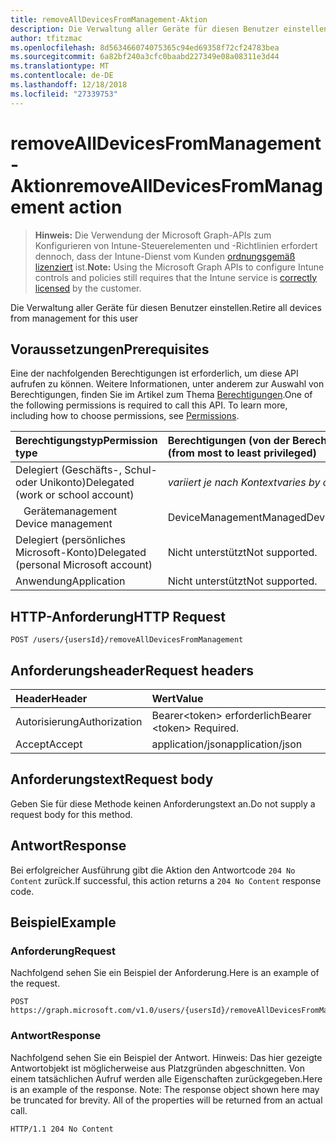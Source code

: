 ```yaml
---
title: removeAllDevicesFromManagement-Aktion
description: Die Verwaltung aller Geräte für diesen Benutzer einstellen.
author: tfitzmac
ms.openlocfilehash: 8d563466074075365c94ed69358f72cf24783bea
ms.sourcegitcommit: 6a82bf240a3cfc0baabd227349e08a08311e3d44
ms.translationtype: MT
ms.contentlocale: de-DE
ms.lasthandoff: 12/18/2018
ms.locfileid: "27339753"
---
```

# <a name="removealldevicesfrommanagement-action"></a><span data-ttu-id="e3649-103">removeAllDevicesFromManagement-Aktion</span><span class="sxs-lookup"><span data-stu-id="e3649-103">removeAllDevicesFromManagement action</span></span>

> <span data-ttu-id="e3649-104">**Hinweis:** Die Verwendung der Microsoft Graph-APIs zum Konfigurieren von Intune-Steuerelementen und -Richtlinien erfordert dennoch, dass der Intune-Dienst vom Kunden [ordnungsgemäß lizenziert](https://go.microsoft.com/fwlink/?linkid=839381) ist.</span><span class="sxs-lookup"><span data-stu-id="e3649-104">**Note:** Using the Microsoft Graph APIs to configure Intune controls and policies still requires that the Intune service is [correctly licensed](https://go.microsoft.com/fwlink/?linkid=839381) by the customer.</span></span>

<span data-ttu-id="e3649-105">Die Verwaltung aller Geräte für diesen Benutzer einstellen.</span><span class="sxs-lookup"><span data-stu-id="e3649-105">Retire all devices from management for this user</span></span>

## <a name="prerequisites"></a><span data-ttu-id="e3649-106">Voraussetzungen</span><span class="sxs-lookup"><span data-stu-id="e3649-106">Prerequisites</span></span>
<span data-ttu-id="e3649-p101">Eine der nachfolgenden Berechtigungen ist erforderlich, um diese API aufrufen zu können. Weitere Informationen, unter anderem zur Auswahl von Berechtigungen, finden Sie im Artikel zum Thema [Berechtigungen](/graph/permissions-reference).</span><span class="sxs-lookup"><span data-stu-id="e3649-p101">One of the following permissions is required to call this API. To learn more, including how to choose permissions, see [Permissions](/graph/permissions-reference).</span></span>

|<span data-ttu-id="e3649-109">Berechtigungstyp</span><span class="sxs-lookup"><span data-stu-id="e3649-109">Permission type</span></span>|<span data-ttu-id="e3649-110">Berechtigungen (von der Berechtigung mit den meisten Rechten zu der mit den wenigsten Rechten)</span><span class="sxs-lookup"><span data-stu-id="e3649-110">Permissions (from most to least privileged)</span></span>|
|:---|:---|
|<span data-ttu-id="e3649-111">Delegiert (Geschäfts-, Schul- oder Unikonto)</span><span class="sxs-lookup"><span data-stu-id="e3649-111">Delegated (work or school account)</span></span>| <span data-ttu-id="e3649-112">_variiert je nach Kontext_</span><span class="sxs-lookup"><span data-stu-id="e3649-112">_varies by context_</span></span> |
| <span data-ttu-id="e3649-113">&nbsp;&nbsp; Gerätemanagement</span><span class="sxs-lookup"><span data-stu-id="e3649-113">&nbsp; &nbsp; Device management</span></span> | <span data-ttu-id="e3649-114">DeviceManagementManagedDevices.PriviligedOperation.All</span><span class="sxs-lookup"><span data-stu-id="e3649-114">DeviceManagementManagedDevices.PriviligedOperation.All</span></span> |
|<span data-ttu-id="e3649-115">Delegiert (persönliches Microsoft-Konto)</span><span class="sxs-lookup"><span data-stu-id="e3649-115">Delegated (personal Microsoft account)</span></span>|<span data-ttu-id="e3649-116">Nicht unterstützt</span><span class="sxs-lookup"><span data-stu-id="e3649-116">Not supported.</span></span>|
|<span data-ttu-id="e3649-117">Anwendung</span><span class="sxs-lookup"><span data-stu-id="e3649-117">Application</span></span>|<span data-ttu-id="e3649-118">Nicht unterstützt</span><span class="sxs-lookup"><span data-stu-id="e3649-118">Not supported.</span></span>|

## <a name="http-request"></a><span data-ttu-id="e3649-119">HTTP-Anforderung</span><span class="sxs-lookup"><span data-stu-id="e3649-119">HTTP Request</span></span>
<!-- {
  "blockType": "ignored"
}
-->
``` http
POST /users/{usersId}/removeAllDevicesFromManagement
```

## <a name="request-headers"></a><span data-ttu-id="e3649-120">Anforderungsheader</span><span class="sxs-lookup"><span data-stu-id="e3649-120">Request headers</span></span>
|<span data-ttu-id="e3649-121">Header</span><span class="sxs-lookup"><span data-stu-id="e3649-121">Header</span></span>|<span data-ttu-id="e3649-122">Wert</span><span class="sxs-lookup"><span data-stu-id="e3649-122">Value</span></span>|
|:---|:---|
|<span data-ttu-id="e3649-123">Autorisierung</span><span class="sxs-lookup"><span data-stu-id="e3649-123">Authorization</span></span>|<span data-ttu-id="e3649-124">Bearer&lt;token&gt; erforderlich</span><span class="sxs-lookup"><span data-stu-id="e3649-124">Bearer &lt;token&gt; Required.</span></span>|
|<span data-ttu-id="e3649-125">Accept</span><span class="sxs-lookup"><span data-stu-id="e3649-125">Accept</span></span>|<span data-ttu-id="e3649-126">application/json</span><span class="sxs-lookup"><span data-stu-id="e3649-126">application/json</span></span>|

## <a name="request-body"></a><span data-ttu-id="e3649-127">Anforderungstext</span><span class="sxs-lookup"><span data-stu-id="e3649-127">Request body</span></span>
<span data-ttu-id="e3649-128">Geben Sie für diese Methode keinen Anforderungstext an.</span><span class="sxs-lookup"><span data-stu-id="e3649-128">Do not supply a request body for this method.</span></span>

## <a name="response"></a><span data-ttu-id="e3649-129">Antwort</span><span class="sxs-lookup"><span data-stu-id="e3649-129">Response</span></span>
<span data-ttu-id="e3649-130">Bei erfolgreicher Ausführung gibt die Aktion den Antwortcode `204 No Content` zurück.</span><span class="sxs-lookup"><span data-stu-id="e3649-130">If successful, this action returns a `204 No Content` response code.</span></span>

## <a name="example"></a><span data-ttu-id="e3649-131">Beispiel</span><span class="sxs-lookup"><span data-stu-id="e3649-131">Example</span></span>

### <a name="request"></a><span data-ttu-id="e3649-132">Anforderung</span><span class="sxs-lookup"><span data-stu-id="e3649-132">Request</span></span>
<span data-ttu-id="e3649-133">Nachfolgend sehen Sie ein Beispiel der Anforderung.</span><span class="sxs-lookup"><span data-stu-id="e3649-133">Here is an example of the request.</span></span>

``` http
POST https://graph.microsoft.com/v1.0/users/{usersId}/removeAllDevicesFromManagement
```

### <a name="response"></a><span data-ttu-id="e3649-134">Antwort</span><span class="sxs-lookup"><span data-stu-id="e3649-134">Response</span></span>
<span data-ttu-id="e3649-p102">Nachfolgend sehen Sie ein Beispiel der Antwort. Hinweis: Das hier gezeigte Antwortobjekt ist möglicherweise aus Platzgründen abgeschnitten. Von einem tatsächlichen Aufruf werden alle Eigenschaften zurückgegeben.</span><span class="sxs-lookup"><span data-stu-id="e3649-p102">Here is an example of the response. Note: The response object shown here may be truncated for brevity. All of the properties will be returned from an actual call.</span></span>

``` http
HTTP/1.1 204 No Content
```



